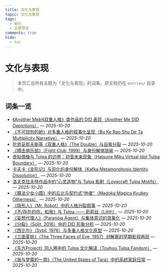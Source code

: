 ```yaml
---
title: 文化与表现
topic: 文化与表现
tags:
  - 索引
  - 主题导览
comments: true
hide:
  - toc
---
```


# 文化与表现

> 本页汇总所有主题为「文化与表现」的词条，原文档仍在 `entries/` 目录中。

## 词条一览

- [《Another Me》/《双重人格》类作品的 DID 表现（Another Me DID Depictions）](Another-Me-DID-Depictions.md) — *2025-10-20*
- [《不可饶恕的她》对多重人格的叙事化呈现（Bu Ke Rao Shu De Ta Multiplicity Narrative）](Bu-Ke-Raoshu-De-Ta-Multiplicity-Narrative.md) — *2025-10-20*
- [陀思妥耶夫斯基《双重人格》（The Double）与自我分裂](Dostoevsky-The-Double-Self-Division.md) — *2025-10-20*
- [《搏击俱乐部》（Fight Club, 1999）与身份解体隐喻](Fight-Club-1999-Identity-Metaphor.md) — *2025-10-20*
- [虚拟偶像与 Tulpa 的边界：初音未来现象（Hatsune Miku Virtual Idol Tulpa Boundary）](Hatsune-Miku-Virtual-Idol-Tulpa-Boundary.md) — *2025-10-20*
- [卡夫卡《变形记》与异化的身份解体（Kafka Metamorphosis Identity Dissolution）](Kafka-Metamorphosis-Identity-Dissolution.md) — *2025-10-20*
- [洛夫克拉夫特作品中的“心灵造物”与 Tulpa 影射（Lovecraft Tulpa Motifs）](Lovecraft-Tulpa-Motifs.md) — *2025-10-20*
- [《魔法少女小圆》中的丘比与契约式“他者”（Madoka Magica Kyubey Otherness）](Madoka-Magica-Kyubey-Otherness.md) — *2025-10-20*
- [《隐形人》（Mr. Robot）中的人格分裂叙事](Mr-Robot-DID-Narrative.md) — *2025-10-20*
- [《不/存在的你，和我》与 Tulpa —— 莉莉丝（Lilith）](Nonexistent-You-And-Me-Tulpa-Lilith.md) — *2025-10-20*
- [《妄想代理人》（Paranoia Agent）与集体意识的具象化](Paranoia-Agent-Collective-Consciousness.md) — *2025-10-20*
- [《分裂》（Split, 2016）中的 DID 形象分析](Split-2016-DID-Representation.md) — *2025-10-20*
- [《西比尔》（Sybil, 1976）与多重人格文化原型](Sybil-1976-Cultural-Prototype.md) — *2025-10-20*
- [《三面夏娃》（The Three Faces of Eve, 1957）对解离的早期影视再现](Three-Faces-Of-Eve-1957-Dissociation.md) — *2025-10-20*
- [《东方Project》同人圈中的 Tulpa 文化解读（Touhou Tulpa Fandom）](Touhou-Tulpa-Fandom.md) — *2025-10-20*
- [《我与梦露的一周》（The United States of Tara）中的系统家庭日常](United-States-Of-Tara-System-Daily-Life.md) — *2025-10-20*
